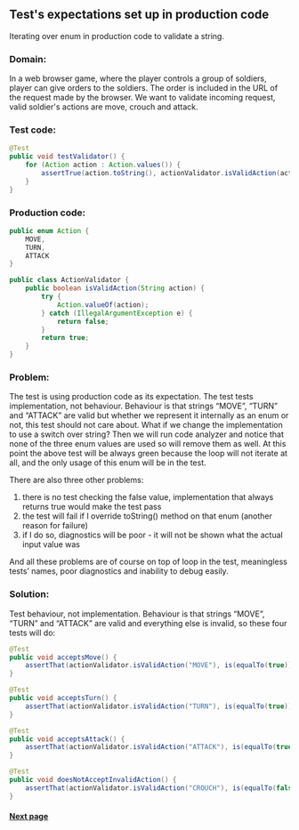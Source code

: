 ## Test's expectations set up in production code

Iterating over enum in production code to validate a string.


### Domain:

In a web browser game, where the player controls a group of soldiers, player can give orders to the soldiers. The order is included in the URL of the request made by the browser. We want to validate incoming request, valid soldier's actions are move, crouch and attack.


### Test code:

```java
@Test
public void testValidator() {
    for (Action action : Action.values()) {
        assertTrue(action.toString(), actionValidator.isValidAction(action.toString()));
    }
}
```


### Production code:

```java
public enum Action {
    MOVE,
    TURN,
    ATTACK
}

public class ActionValidator {
    public boolean isValidAction(String action) {
        try {
            Action.valueOf(action);
        } catch (IllegalArgumentException e) {
            return false;
        }
        return true;
    }
}
```


### Problem:

The test is using production code as its expectation. The test tests implementation, not behaviour. Behaviour is that strings “MOVE”, “TURN” and “ATTACK” are valid but whether we represent it internally as an enum or not, this test should not care about. What if we change the implementation to use a switch over string? Then we will run code analyzer and notice that none of the three enum values are used so will remove them as well. At this point the above test will be always green because the loop will not iterate at all, and the only usage of this enum will be in the test.

There are also three other problems:

1. there is no test checking the false value, implementation that always returns true would make the test pass
2. the test will fail if I override toString() method on that enum (another reason for failure)
3. if I do so, diagnostics will be poor - it will not be shown what the actual input value was

And all these problems are of course on top of loop in the test, meaningless tests’ names, poor diagnostics and inability to debug easily.


### Solution:

Test behaviour, not implementation. Behaviour is that strings “MOVE”, “TURN” and “ATTACK” are valid and everything else is invalid, so these four tests will do:

```java
@Test
public void acceptsMove() {
    assertThat(actionValidator.isValidAction("MOVE"), is(equalTo(true)));
}

@Test
public void acceptsTurn() {
    assertThat(actionValidator.isValidAction("TURN"), is(equalTo(true)));
}

@Test
public void acceptsAttack() {
    assertThat(actionValidator.isValidAction("ATTACK"), is(equalTo(true)));
}

@Test
public void doesNotAcceptInvalidAction() {
    assertThat(actionValidator.isValidAction("CROUCH"), is(equalTo(false)));
}
```


#### [Next page](https://github.com/Jarcionek/Bad-Practices-of-Testing/blob/master/src/java/presentation/_06_dependencies_between_tests/description.md)
